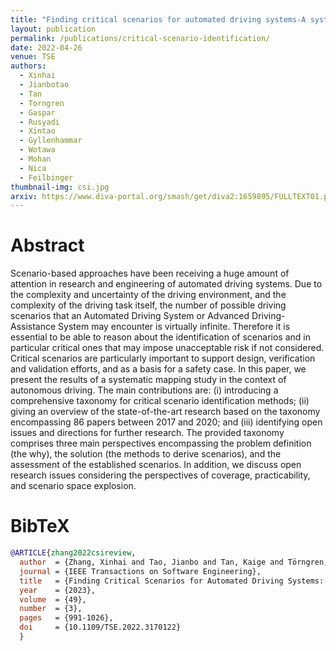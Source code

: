```yaml
---
title: "Finding critical scenarios for automated driving systems-A systematic mapping study"
layout: publication
permalink: /publications/critical-scenario-identification/
date: 2022-04-26
venue: TSE
authors:
  - Xinhai
  - Jianbotao
  - Tan
  - Torngren
  - Gaspar
  - Rusyadi
  - Xintao
  - Gyllenhammar
  - Wotawa
  - Mohan
  - Nica
  - Feilbinger
thumbnail-img: csi.jpg
arxiv: https://www.diva-portal.org/smash/get/diva2:1659895/FULLTEXT01.pdf
---
```


# Abstract
Scenario-based approaches have been receiving a huge amount of attention in research and engineering of automated driving systems. Due to the complexity and uncertainty of the driving environment, and the complexity of the driving task itself, the number of possible driving scenarios that an Automated Driving System or Advanced Driving-Assistance System may encounter is virtually infinite. Therefore it is essential to be able to reason about the identification of scenarios and in particular critical ones that may impose unacceptable risk if not considered. Critical scenarios are particularly important to support design, verification and validation efforts, and as a basis for a safety case. In this paper, we present the results of a systematic mapping study in the context of autonomous driving. The main contributions are: (i) introducing a comprehensive taxonomy for critical scenario identification methods; (ii) giving an overview of the state-of-the-art research based on the taxonomy encompassing 86 papers between 2017 and 2020; and (iii) identifying open issues and directions for further research. The provided taxonomy comprises three main perspectives encompassing the problem definition (the why), the solution (the methods to derive scenarios), and the assessment of the established scenarios. In addition, we discuss open research issues considering the perspectives of coverage, practicability, and scenario space explosion.

# BibTeX
```bibtex
@ARTICLE{zhang2022csireview,
  author  = {Zhang, Xinhai and Tao, Jianbo and Tan, Kaige and Törngren, Martin and Sánchez, José Manuel Gaspar and Ramli, Muhammad Rusyadi and Tao, Xin and Gyllenhammar, Magnus and Wotawa, Franz and Mohan, Naveen and Nica, Mihai and Felbinger, Hermann},
  journal = {IEEE Transactions on Software Engineering},
  title   = {Finding Critical Scenarios for Automated Driving Systems: A Systematic Mapping Study},
  year    = {2023},
  volume  = {49},
  number  = {3},
  pages   = {991-1026},
  doi     = {10.1109/TSE.2022.3170122}
  }
```
